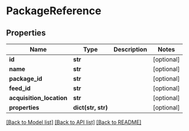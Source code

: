 # PackageReference

## Properties
Name | Type | Description | Notes
------------ | ------------- | ------------- | -------------
**id** | **str** |  | [optional] 
**name** | **str** |  | [optional] 
**package_id** | **str** |  | [optional] 
**feed_id** | **str** |  | [optional] 
**acquisition_location** | **str** |  | [optional] 
**properties** | **dict(str, str)** |  | [optional] 

[[Back to Model list]](../README.md#documentation-for-models) [[Back to API list]](../README.md#documentation-for-api-endpoints) [[Back to README]](../README.md)

